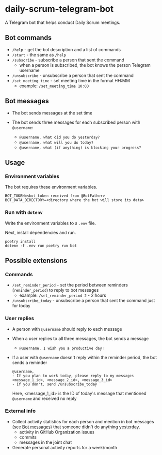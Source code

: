 # daily-scrum-telegram-bot

A Telegram bot that helps conduct Daily Scrum meetings.

## Bot commands

- `/help` - get the bot description and a list of commands
- `/start` - the same as `/help`
- `/subscribe` - subscribe a person that sent the command
  - when a person is subscribed, the bot knows the person Telegram username
- `/unsubscribe` - unsubscribe a person that sent the command
- `/set_meeting_time` - set meeting time in the format HH:MM
  - example: `/set_meeting_time 10:00`


## Bot messages

- The bot sends messages at the set time
- The bot sends three messages for each subscribed person with `@username`:

  - `@username, what did you do yesterday?`
  - `@username, what will you do today?`
  - `@username, what (if anything) is blocking your progress?`

## Usage

### Environment variables

The bot requires these environment variables.

```console
BOT_TOKEN=<bot token received from @BotFather>
BOT_DATA_DIRECTORY=<directory where the bot will store its data>
```

### Run with `dotenv`

Write the environment variables to a `.env` file.

Next, install dependencies and run.

```console
poetry install
dotenv -f .env run poetry run bot
```

## Possible extensions

### Commands

- `/set_reminder_period` - set the period between reminders (`reminder_period`) to reply to bot messages
  - example: `/set_reminder_period 2` - 2 hours
- `/unsubscribe_today` - unsubscribe a person that sent the command just for today

### User replies

- A person with `@username` should reply to each message
- When a user replies to all three messages, the bot sends a message
  - `@username, I wish you a productive day!`
- If a user with `@username` doesn't reply within the reminder period, the bot sends a reminder

    ```text
    @username,
    - If you plan to work today, please reply to my messages <message_1_id>, <message_2_id>, <message_3_id>
    - If you don't, send /unsubscribe_today
    ```

    Here, <message_1_id> is the ID of today's message that mentioned `@username` and received no reply

### External info

- Collect activity statistics for each person and mention in bot messages (see [Bot messages](#bot-messages)) that someone didn't do anything yesterday.
  - activity in GitHub Organization issues
  - commits
  - messages in the joint chat
- Generate personal activity reports for a week/month
